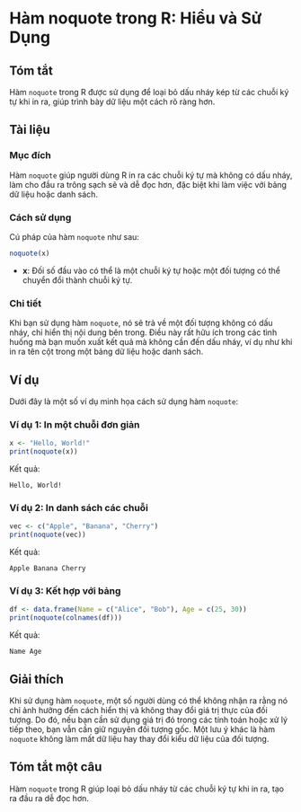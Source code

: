 <!--
Meta Description: # Hàm noquote trong R: Hiểu và Sử Dụng ## Tóm tắt Hàm `noquote` trong R được sử dụng để loại bỏ dấu nháy kép từ các chuỗi ký tự khi in ra, giúp trình ...
Meta Keywords: noquote, một, hàm, trong, dụng
-->

# Hàm noquote trong R: Hiểu và Sử Dụng

## Tóm tắt
Hàm `noquote` trong R được sử dụng để loại bỏ dấu nháy kép từ các chuỗi ký tự khi in ra, giúp trình bày dữ liệu một cách rõ ràng hơn.

## Tài liệu
### Mục đích
Hàm `noquote` giúp người dùng R in ra các chuỗi ký tự mà không có dấu nháy, làm cho đầu ra trông sạch sẽ và dễ đọc hơn, đặc biệt khi làm việc với bảng dữ liệu hoặc danh sách.

### Cách sử dụng
Cú pháp của hàm `noquote` như sau:

```R
noquote(x)
```

- **x**: Đối số đầu vào có thể là một chuỗi ký tự hoặc một đối tượng có thể chuyển đổi thành chuỗi ký tự.

### Chi tiết
Khi bạn sử dụng hàm `noquote`, nó sẽ trả về một đối tượng không có dấu nháy, chỉ hiển thị nội dung bên trong. Điều này rất hữu ích trong các tình huống mà bạn muốn xuất kết quả mà không cần đến dấu nháy, ví dụ như khi in ra tên cột trong một bảng dữ liệu hoặc danh sách.

## Ví dụ
Dưới đây là một số ví dụ minh họa cách sử dụng hàm `noquote`:

### Ví dụ 1: In một chuỗi đơn giản
```R
x <- "Hello, World!"
print(noquote(x))
```
Kết quả:
```
Hello, World!
```

### Ví dụ 2: In danh sách các chuỗi
```R
vec <- c("Apple", "Banana", "Cherry")
print(noquote(vec))
```
Kết quả:
```
Apple Banana Cherry
```

### Ví dụ 3: Kết hợp với bảng
```R
df <- data.frame(Name = c("Alice", "Bob"), Age = c(25, 30))
print(noquote(colnames(df)))
```
Kết quả:
```
Name Age
```

## Giải thích
Khi sử dụng hàm `noquote`, một số người dùng có thể không nhận ra rằng nó chỉ ảnh hưởng đến cách hiển thị và không thay đổi giá trị thực của đối tượng. Do đó, nếu bạn cần sử dụng giá trị đó trong các tính toán hoặc xử lý tiếp theo, bạn vẫn cần giữ nguyên đối tượng gốc. Một lưu ý khác là hàm `noquote` không làm mất dữ liệu hay thay đổi kiểu dữ liệu của đối tượng.

## Tóm tắt một câu
Hàm `noquote` trong R giúp loại bỏ dấu nháy từ các chuỗi ký tự khi in ra, tạo ra đầu ra dễ đọc hơn.